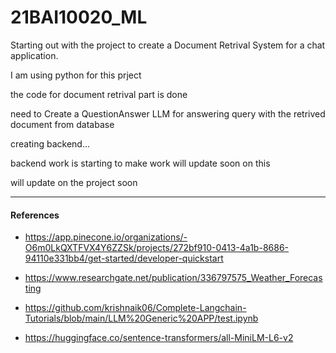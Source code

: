 # 21BAI10020_ML

Starting out with the project to create a Document Retrival System for a chat application.

I am using python for this prject

the code for document retrival part is done 

need to Create a QuestionAnswer LLM for answering query with the retrived document from database

creating backend...

backend work is starting to make work will update soon on this 



will update on the project soon

----------

####  References

- https://app.pinecone.io/organizations/-O6m0LkQXTFVX4Y6ZZSk/projects/272bf910-0413-4a1b-8686-94110e331bb4/get-started/developer-quickstart

- https://www.researchgate.net/publication/336797575_Weather_Forecasting

- https://github.com/krishnaik06/Complete-Langchain-Tutorials/blob/main/LLM%20Generic%20APP/test.ipynb

- https://huggingface.co/sentence-transformers/all-MiniLM-L6-v2
